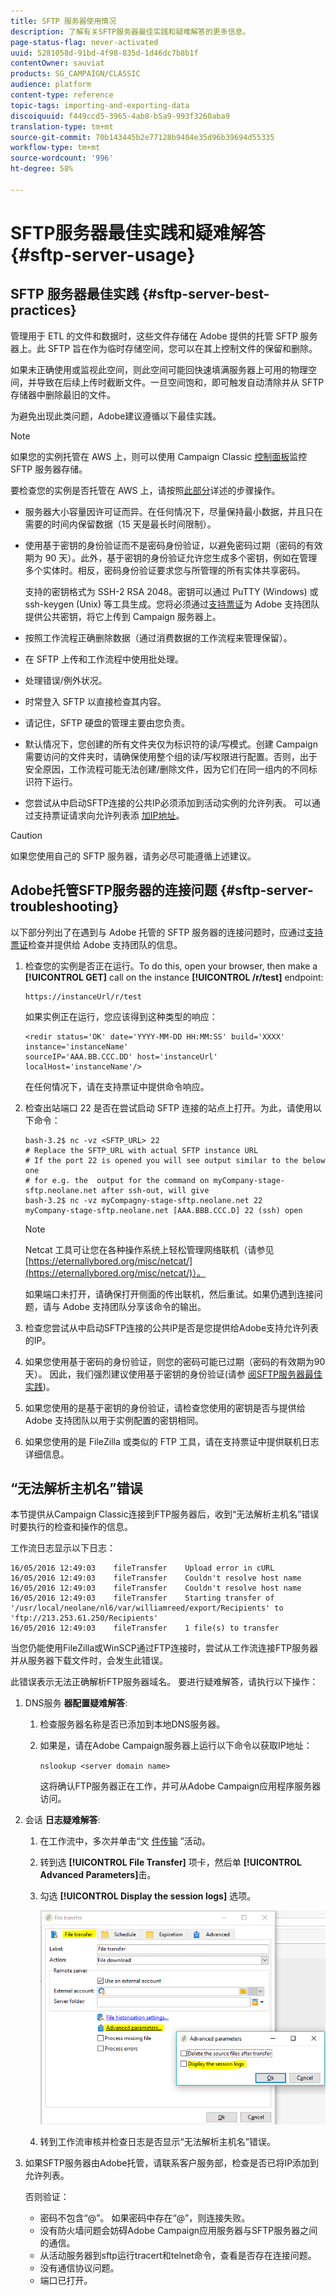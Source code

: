 ```yaml
---
title: SFTP 服务器使用情况
description: 了解有关SFTP服务器最佳实践和疑难解答的更多信息。
page-status-flag: never-activated
uuid: 5281058d-91bd-4f98-835d-1d46dc7b8b1f
contentOwner: sauviat
products: SG_CAMPAIGN/CLASSIC
audience: platform
content-type: reference
topic-tags: importing-and-exporting-data
discoiquuid: f449ccd5-3965-4ab8-b5a9-993f3260aba9
translation-type: tm+mt
source-git-commit: 70b143445b2e77128b9404e35d96b39694d55335
workflow-type: tm+mt
source-wordcount: '996'
ht-degree: 58%

---
```



# SFTP服务器最佳实践和疑难解答 {#sftp-server-usage}

## SFTP 服务器最佳实践 {#sftp-server-best-practices}

管理用于 ETL 的文件和数据时，这些文件存储在 Adobe 提供的托管 SFTP 服务器上。此 SFTP 旨在作为临时存储空间，您可以在其上控制文件的保留和删除。

如果未正确使用或监视此空间，则此空间可能回快速填满服务器上可用的物理空间，并导致在后续上传时截断文件。一旦空间饱和，即可触发自动清除并从 SFTP 存储器中删除最旧的文件。

为避免出现此类问题，Adobe建议遵循以下最佳实践。

>[!NOTE]
>
>如果您的实例托管在 AWS 上，则可以使用 Campaign Classic [控制面板](https://docs.adobe.com/content/help/en/control-panel/using/sftp-management/sftp-storage-management.html)监控 SFTP 服务器存储。
>
>要检查您的实例是否托管在 AWS 上，请按照[此部分](https://docs.adobe.com/content/help/zh-Hans/control-panel/using/faq.html#ims-org-id)详述的步骤操作。

* 服务器大小容量因许可证而异。在任何情况下，尽量保持最小数据，并且只在需要的时间内保留数据（15 天是最长时间限制）。
* 使用基于密钥的身份验证而不是密码身份验证，以避免密码过期（密码的有效期为 90 天）。此外，基于密钥的身份验证允许您生成多个密钥，例如在管理多个实体时。相反，密码身份验证要求您与所管理的所有实体共享密码。

   支持的密钥格式为 SSH-2 RSA 2048。密钥可以通过 PuTTY (Windows) 或 ssh-keygen (Unix) 等工具生成。您将必须通过[支持票证](https://support.neolane.net)为 Adobe 支持团队提供公共密钥，将它上传到 Campaign 服务器上。

* 按照工作流程正确删除数据（通过消费数据的工作流程来管理保留）。
* 在 SFTP 上传和工作流程中使用批处理。
* 处理错误/例外状况。
* 时常登入 SFTP 以直接检查其内容。
* 请记住，SFTP 硬盘的管理主要由您负责。
* 默认情况下，您创建的所有文件夹仅为标识符的读/写模式。创建 Campaign 需要访问的文件夹时，请确保使用整个组的读/写权限进行配置。否则，出于安全原因，工作流程可能无法创建/删除文件，因为它们在同一组内的不同标识符下运行。
* 您尝试从中启动SFTP连接的公共IP必须添加到活动实例的允许列表。 可以通过支持票证请求向允许列表添 [加IP地址](https://support.neolane.net)。

>[!CAUTION]
>
>如果您使用自己的 SFTP 服务器，请务必尽可能遵循上述建议。

## Adobe托管SFTP服务器的连接问题 {#sftp-server-troubleshooting}

以下部分列出了在遇到与 Adobe 托管的 SFTP 服务器的连接问题时，应通过[支持票证](https://support.neolane.net)检查并提供给 Adobe 支持团队的信息。

1. 检查您的实例是否正在运行。To do this, open your browser, then make a **[!UICONTROL GET]** call on the instance **[!UICONTROL /r/test]** endpoint:

   ```
   https://instanceUrl/r/test
   ```

   如果实例正在运行，您应该得到这种类型的响应：

   ```
   <redir status='OK' date='YYYY-MM-DD HH:MM:SS' build='XXXX' instance='instanceName'
   sourceIP='AAA.BB.CCC.DD' host='instanceUrl' localHost='instanceName'/>
   ```

   在任何情况下，请在支持票证中提供命令响应。

1. 检查出站端口 22 是否在尝试启动 SFTP 连接的站点上打开。为此，请使用以下命令：

   ```
   bash-3.2$ nc -vz <SFTP_URL> 22
   # Replace the SFTP_URL with actual SFTP instance URL
   # If the port 22 is opened you will see output similar to the below one
   # for e.g. the  output for the command on myCompany-stage-sftp.neolane.net after ssh-out, will give
   bash-3.2$ nc -vz myCompagny-stage-sftp.neolane.net 22
   myCompany-stage-sftp.neolane.net [AAA.BBB.CCC.D] 22 (ssh) open
   ```

   >[!NOTE]
   >
   >Netcat 工具可让您在各种操作系统上轻松管理网络联机（请参见 [https://eternallybored.org/misc/netcat/](https://eternallybored.org/misc/netcat/)）。

   如果端口未打开，请确保打开侧面的传出联机，然后重试。如果仍遇到连接问题，请与 Adobe 支持团队分享该命令的输出。

1. 检查您尝试从中启动SFTP连接的公共IP是否是您提供给Adobe支持允许列表的IP。
1. 如果您使用基于密码的身份验证，则您的密码可能已过期（密码的有效期为90天）。 因此，我们强烈建议使用基于密钥的身份验证(请参 [阅SFTP服务器最佳实践](#sftp-server-best-practices))。
1. 如果您使用的是基于密钥的身份验证，请检查您使用的密钥是否与提供给 Adobe 支持团队以用于实例配置的密钥相同。
1. 如果您使用的是 FileZilla 或类似的 FTP 工具，请在支持票证中提供联机日志详细信息。

## “无法解析主机名”错误

本节提供从Campaign Classic连接到FTP服务器后，收到“无法解析主机名”错误时要执行的检查和操作的信息。

工作流日志显示以下日志：

```
16/05/2016 12:49:03    fileTransfer    Upload error in cURL
16/05/2016 12:49:03    fileTransfer    Couldn't resolve host name
16/05/2016 12:49:03    fileTransfer    Couldn't resolve host name
16/05/2016 12:49:03    fileTransfer    Starting transfer of '/usr/local/neolane/nl6/var/williamreed/export/Recipients' to 'ftp://213.253.61.250/Recipients'
16/05/2016 12:49:03    fileTransfer    1 file(s) to transfer
```

当您仍能使用FileZilla或WinSCP通过FTP连接时，尝试从工作流连接FTP服务器并从服务器下载文件时，会发生此错误。

此错误表示无法正确解析FTP服务器域名。 要进行疑难解答，请执行以下操作：

1. DNS服务 **器配置疑难解答**:

   1. 检查服务器名称是否已添加到本地DNS服务器。
   1. 如果是，请在Adobe Campaign服务器上运行以下命令以获取IP地址：

      `nslookup <server domain name>`

      这将确认FTP服务器正在工作，并可从Adobe Campaign应用程序服务器访问。

1. 会话 **日志疑难解答**:

   1. 在工作流中，多次并单击“文 [件传输](../../workflow/using/file-transfer.md) ”活动。
   1. 转到选 **[!UICONTROL File Transfer]** 项卡，然后单 **[!UICONTROL Advanced Parameters]**&#x200B;击。
   1. 勾选 **[!UICONTROL Display the session logs]** 选项。

      ![](assets/sftp-error-display-logs.png)

   1. 转到工作流审核并检查日志是否显示“无法解析主机名”错误。

1. 如果SFTP服务器由Adobe托管，请联系客户服务部，检查是否已将IP添加到允许列表。

   否则验证：

   * 密码不包含“@”。 如果密码中存在“@”，则连接失败。
   * 没有防火墙问题会妨碍Adobe Campaign应用服务器与SFTP服务器之间的通信。
   * 从活动服务器到sftp运行tracert和telnet命令，查看是否存在连接问题。
   * 没有通信协议问题。
   * 端口已打开。
